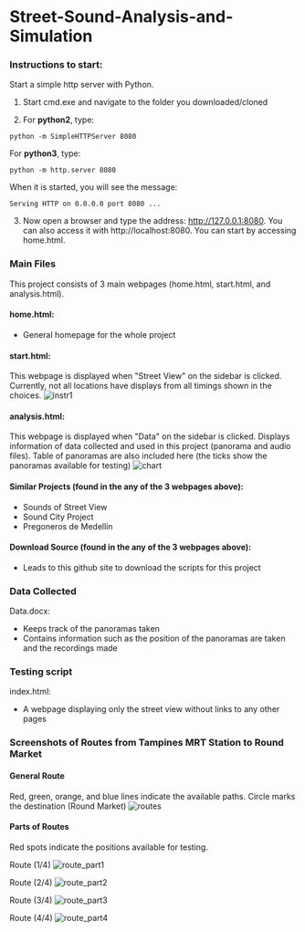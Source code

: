 # Street-Sound-Analysis-and-Simulation

### Instructions to start:
Start a simple http server with Python.
1) Start cmd.exe and navigate to the folder you downloaded/cloned

2) For <b>python2</b>, type:
```
python -m SimpleHTTPServer 8080
```
For <b>python3</b>, type:
```
python -m http.server 8080
```
When it is started, you will see the message: 
```
Serving HTTP on 0.0.0.0 port 8080 ...
```

3) Now open a browser and type the address: http://127.0.0.1:8080. You can also access it with http://localhost:8080. You can start by accessing home.html.


### Main Files
This project consists of 3 main webpages (home.html, start.html, and analysis.html).  

#### home.html:
- General homepage for the whole project  

#### start.html:
This webpage is displayed when "Street View" on the sidebar is clicked.
Currently, not all locations have displays from all timings shown in the choices.
![instr1](https://user-images.githubusercontent.com/12662268/37923498-d8b1eb26-3161-11e8-8faf-bc0f9a1c6c97.png)

#### analysis.html:
This webpage is displayed when "Data" on the sidebar is clicked.
Displays information of data collected and used in this project (panorama and audio files).
Table of panoramas are also included here (the ticks show the panoramas available for testing)
![chart](https://user-images.githubusercontent.com/12662268/37923876-d93031d8-3162-11e8-8bf0-2c71a9869f96.png)

#### Similar Projects (found in the any of the 3 webpages above):
- Sounds of Street View
- Sound City Project
- Pregoneros de Medellín

#### Download Source (found in the any of the 3 webpages above):
- Leads to this github site to download the scripts for this project  

### Data Collected
Data.docx:
- Keeps track of the panoramas taken  
- Contains information such as the position of the panoramas are taken and the recordings made

### Testing script
index.html:
- A webpage displaying only the street view without links to any other pages  

### Screenshots of Routes from Tampines MRT Station to Round Market
#### General Route
Red, green, orange, and blue lines indicate the available paths.
Circle marks the destination (Round Market)
![routes](https://user-images.githubusercontent.com/12662268/37922309-cd2433b6-315e-11e8-89d0-fbc0eed95dd0.png)

#### Parts of Routes
Red spots indicate the positions available for testing.

Route (1/4)
![route_part1](https://user-images.githubusercontent.com/12662268/37921647-ffde937a-315c-11e8-929a-a8e02bde3c44.png)

Route (2/4)
![route_part2](https://user-images.githubusercontent.com/12662268/37921673-0f2c02d6-315d-11e8-881e-86a11713c120.png)

Route (3/4)
![route_part3](https://user-images.githubusercontent.com/12662268/37921690-1a3ec37a-315d-11e8-8770-3174558afa4a.png)

Route (4/4)
![route_part4](https://user-images.githubusercontent.com/12662268/37921698-1ce77b80-315d-11e8-969b-177cd771d81f.png)
